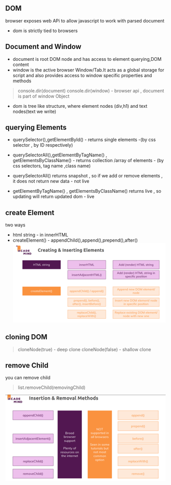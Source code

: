 ## DOM

browser exposes web APi to allow javascript to work with parsed document

- dom is strictly tied to browsers

## Document and Window

- document is root DOM node and has access to element querying,DOM content
- window is the active browser Window/Tab.It acts as a global storage for script and also provides access to window specific properties and methods

> console.dir(document)
> console.dir(window) - browser api , document is part of window Object

- dom is tree like structure, where element nodes (div,h1) and text nodes(text we write)

## querying Elements

- querySelector(),getElementById() - returns single elements -(by css selector , by ID respectively)

* querySelectorAll(),getElementByTagName() , getElementsByClassName() - returns collection /array of elements - (by css selectors, tag name ,class name)
* querySelectorAll() returns snapshot , so if we add or remove elements , it does not return new data - not live

* getElementByTagName() , getElementsByClassName() returns live , so updating will return updated dom - live

## create Element

two ways

- html string - in innerHTML
- createElement() - appendChild(),append(),prepend(),after()
  ![Alt text](../images/image-1.png)

## cloning DOM

> cloneNode(true) - deep clone
> cloneNode(false) - shallow clone

## remove Child

you can remove child

> list.removeChild(removingChild)

![Alt text](image-1.png)
